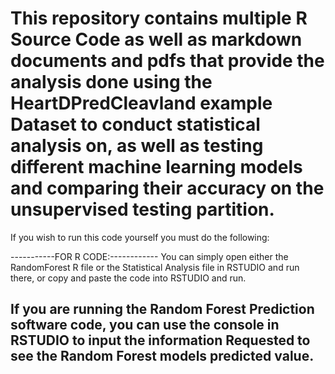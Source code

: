 # This repository contains multiple R Source Code as well as markdown documents and pdfs that provide the analysis done using the HeartDPredCleavland example Dataset to conduct statistical analysis on, as well as testing different machine learning models and comparing their accuracy on the unsupervised testing partition.

If you wish to run this code yourself you must do the following:

-----------FOR R CODE:------------
You can simply open either the RandomForest R file or the Statistical Analysis file in RSTUDIO and run there, or copy and paste the code into RSTUDIO and run.

If you are running the Random Forest Prediction software code, you can use the console in RSTUDIO to input the information Requested to see the Random Forest models predicted value.
----------------------------------
